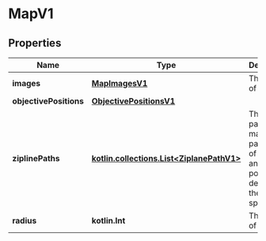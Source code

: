 
# MapV1

## Properties
| Name | Type | Description | Notes |
| ------------ | ------------- | ------------- | ------------- |
| **images** | [**MapImagesV1**](MapImagesV1.md) | The images of the map. |  |
| **objectivePositions** | [**ObjectivePositionsV1**](ObjectivePositionsV1.md) |  |  [readonly] |
| **ziplinePaths** | [**kotlin.collections.List&lt;ZiplanePathV1&gt;**](ZiplanePathV1.md) | The ziplane paths of the map. Each path is a list of P0, P1, and P2 points, describing the cubic spline. |  |
| **radius** | **kotlin.Int** | The radius of the map. |  [optional] |



